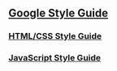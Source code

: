 ## [Google Style Guide](https://google.github.io/styleguide/)

### [HTML/CSS Style Guide](https://google.github.io/styleguide/htmlcssguide.html)

### [JavaScript Style Guide](https://google.github.io/styleguide/jsguide.html)


